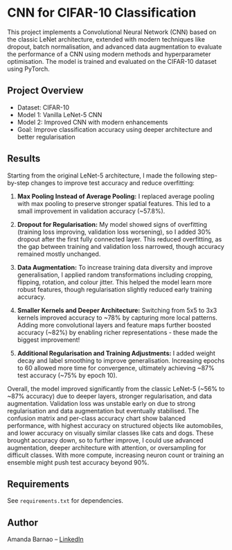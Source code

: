 # CNN for CIFAR-10 Classification

This project implements a Convolutional Neural Network (CNN) based on the classic LeNet architecture, extended with modern techniques like dropout, batch normalisation, and advanced data augmentation to evaluate the performance of a CNN using modern methods and hyperparameter optimisation. The model is trained and evaluated on the CIFAR-10 dataset using PyTorch.

## Project Overview

- Dataset: CIFAR-10
- Model 1: Vanilla LeNet-5 CNN
- Model 2: Improved CNN with modern enhancements 
- Goal: Improve classification accuracy using deeper architecture and better regularisation

## Results

Starting from the original LeNet-5 architecture, I made the following step-by-step changes to improve test accuracy and reduce overfitting:

1. **Max Pooling Instead of Average Pooling:**
I replaced average pooling with max pooling to preserve stronger spatial features. This led to a small improvement in validation accuracy (~57.8%).

2. **Dropout for Regularisation:**
My model showed signs of overfitting (training loss improving, validation loss worsening), so I added 30% dropout after the first fully connected layer. This reduced overfitting, as the gap between training and validation loss narrowed, though accuracy remained mostly unchanged.

3. **Data Augmentation:**
To increase training data diversity and improve generalisation, I applied random transformations including cropping, flipping, rotation, and colour jitter. This helped the model learn more robust features, though regularisation slightly reduced early training accuracy.

4. **Smaller Kernels and Deeper Architecture:**
Switching from 5x5 to 3x3 kernels improved accuracy to ~78% by capturing more local patterns. Adding more convolutional layers and feature maps further boosted accuracy (~82%) by enabling richer representations - these made the biggest improvement!

5. **Additional Regularisation and Training Adjustments:**
I added weight decay and label smoothing to improve generalisation. Increasing epochs to 60 allowed more time for convergence, ultimately achieving ~87% test accuracy (~75% by epoch 10).

Overall, the model improved significantly from the classic LeNet-5 (~56% to ~87% accuracy) due to deeper layers, stronger regularisation, and data augmentation. Validation loss was unstable early on due to strong regularisation and data augmentation but eventually stabilised. The confusion matrix and per-class accuracy chart show balanced performance, with highest accuracy on structured objects like automobiles, and lower accuracy on visually similar classes like cats and dogs. These brought accuracy down, so to further improve, I could use advanced augmentation, deeper architecture with attention, or oversampling for difficult classes. With more compute, increasing neuron count or training an ensemble might push test accuracy beyond 90%.


## Requirements
See `requirements.txt` for dependencies.

## Author
Amanda Barnao – [LinkedIn](https://linkedin.com/in/amanda-barnao)